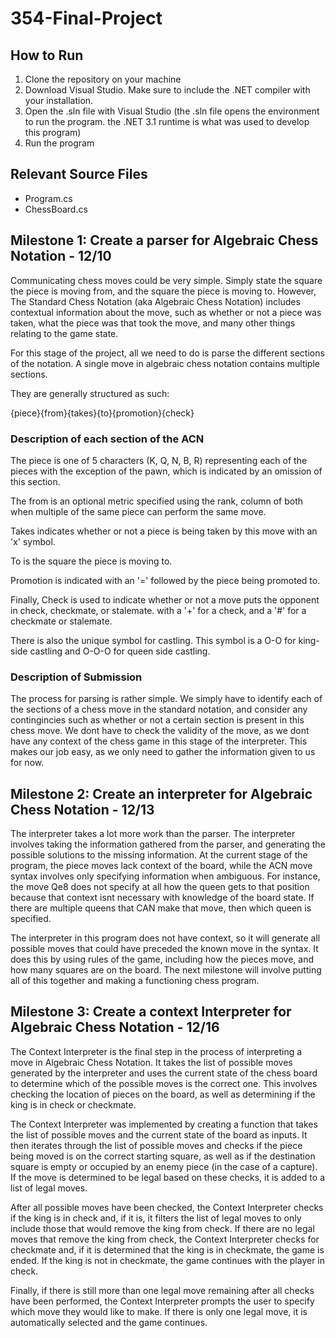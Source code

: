 # 354-Final-Project

## How to Run
1. Clone the repository on your machine
2. Download Visual Studio. Make sure to include the .NET compiler with your installation.
3. Open the .sln file with Visual Studio (the .sln file opens the environment to run the program. the .NET 3.1 runtime is what was used to develop this program)
4. Run the program

## Relevant Source Files
 - Program.cs
 - ChessBoard.cs

## Milestone 1: Create a parser for Algebraic Chess Notation - 12/10
Communicating chess moves could be very simple. Simply state the square the piece is moving from, and the square the piece is moving to. However, The Standard Chess Notation (aka Algebraic Chess Notation) includes contextual information about the move, such as whether or not a piece was taken, what the piece was that took the move, and many other things relating to the game state. 

For this stage of the project, all we need to do is parse the different sections of the notation. A single move in algebraic chess notation contains multiple sections.

They are generally structured as such:

{piece}{from}{takes}{to}{promotion}{check}

### Description of each section of the ACN

The piece is one of 5 characters (K, Q, N, B, R) representing each of the pieces with the exception of the pawn, which is indicated by an omission of this section.

The from is an optional metric specified using the rank, column of both when multiple of the same piece can perform the same move. 

Takes indicates whether or not a piece is being taken by this move with an 'x' symbol.

To is the square the piece is moving to.

Promotion is indicated with an '=' followed by the piece being promoted to. 

Finally, Check is used to indicate whether or not a move puts the opponent in check, checkmate, or stalemate. with a '+' for a check, and a '#' for a checkmate or stalemate. 

There is also the unique symbol for castling. This symbol is a O-O for king-side castling and O-O-O for queen side castling. 

### Description of Submission
The process for parsing is rather simple. We simply have to identify each of the sections of a chess move in the standard notation, and consider any contingincies such as whether or not a certain section is present in this chess move. We dont have to check the validity of the move, as we dont have any context of the chess game in this stage of the interpreter. This makes our job easy, as we only need to gather the information given to us for now. 

## Milestone 2: Create an interpreter for Algebraic Chess Notation - 12/13
The interpreter takes a lot more work than the parser. The interpreter involves taking the information gathered from the parser, and generating the possible solutions to the missing information. At the current stage of the program, the piece moves lack context of the board, while the ACN move syntax involves only specifying information when ambiguous. For instance, the move Qe8 does not specify at all how the queen gets to that position because that context isnt necessary with knowledge of the board state. If there are multiple queens that CAN make that move, then which queen is specified. 

The interpreter in this program does not have context, so it will generate all possible moves that could have preceded the known move in the syntax. It does this by using rules of the game, including how the pieces move, and how many squares are on the board. The next milestone will involve putting all of this together and making a functioning chess program. 

## Milestone 3: Create a context Interpreter for Algebraic Chess Notation - 12/16
The Context Interpreter is the final step in the process of interpreting a move in Algebraic Chess Notation. It takes the list of possible moves generated by the interpreter and uses the current state of the chess board to determine which of the possible moves is the correct one. This involves checking the location of pieces on the board, as well as determining if the king is in check or checkmate.

The Context Interpreter was implemented by creating a function that takes the list of possible moves and the current state of the board as inputs. It then iterates through the list of possible moves and checks if the piece being moved is on the correct starting square, as well as if the destination square is empty or occupied by an enemy piece (in the case of a capture). If the move is determined to be legal based on these checks, it is added to a list of legal moves.

After all possible moves have been checked, the Context Interpreter checks if the king is in check and, if it is, it filters the list of legal moves to only include those that would remove the king from check. If there are no legal moves that remove the king from check, the Context Interpreter checks for checkmate and, if it is determined that the king is in checkmate, the game is ended. If the king is not in checkmate, the game continues with the player in check.

Finally, if there is still more than one legal move remaining after all checks have been performed, the Context Interpreter prompts the user to specify which move they would like to make. If there is only one legal move, it is automatically selected and the game continues.

